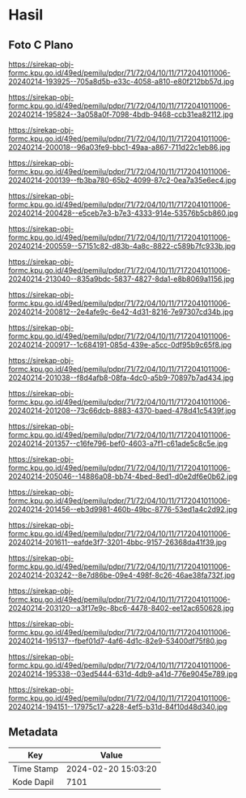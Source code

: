 # Hasil

## Foto C Plano

https://sirekap-obj-formc.kpu.go.id/49ed/pemilu/pdpr/71/72/04/10/11/7172041011006-20240214-193925--705a8d5b-e33c-4058-a810-e80f212bb57d.jpg

https://sirekap-obj-formc.kpu.go.id/49ed/pemilu/pdpr/71/72/04/10/11/7172041011006-20240214-195824--3a058a0f-7098-4bdb-9468-ccb31ea82112.jpg

https://sirekap-obj-formc.kpu.go.id/49ed/pemilu/pdpr/71/72/04/10/11/7172041011006-20240214-200018--96a03fe9-bbc1-49aa-a867-711d22c1eb86.jpg

https://sirekap-obj-formc.kpu.go.id/49ed/pemilu/pdpr/71/72/04/10/11/7172041011006-20240214-200139--fb3ba780-65b2-4099-87c2-0ea7a35e6ec4.jpg

https://sirekap-obj-formc.kpu.go.id/49ed/pemilu/pdpr/71/72/04/10/11/7172041011006-20240214-200428--e5ceb7e3-b7e3-4333-914e-53576b5cb860.jpg

https://sirekap-obj-formc.kpu.go.id/49ed/pemilu/pdpr/71/72/04/10/11/7172041011006-20240214-200559--57151c82-d83b-4a8c-8822-c589b7fc933b.jpg

https://sirekap-obj-formc.kpu.go.id/49ed/pemilu/pdpr/71/72/04/10/11/7172041011006-20240214-213040--835a9bdc-5837-4827-8da1-e8b8069a1156.jpg

https://sirekap-obj-formc.kpu.go.id/49ed/pemilu/pdpr/71/72/04/10/11/7172041011006-20240214-200812--2e4afe9c-6e42-4d31-8216-7e97307cd34b.jpg

https://sirekap-obj-formc.kpu.go.id/49ed/pemilu/pdpr/71/72/04/10/11/7172041011006-20240214-200917--1c684191-085d-439e-a5cc-0df95b9c65f8.jpg

https://sirekap-obj-formc.kpu.go.id/49ed/pemilu/pdpr/71/72/04/10/11/7172041011006-20240214-201038--f8d4afb8-08fa-4dc0-a5b9-70897b7ad434.jpg

https://sirekap-obj-formc.kpu.go.id/49ed/pemilu/pdpr/71/72/04/10/11/7172041011006-20240214-201208--73c66dcb-8883-4370-baed-478d41c5439f.jpg

https://sirekap-obj-formc.kpu.go.id/49ed/pemilu/pdpr/71/72/04/10/11/7172041011006-20240214-201357--c16fe796-bef0-4603-a7f1-c61ade5c8c5e.jpg

https://sirekap-obj-formc.kpu.go.id/49ed/pemilu/pdpr/71/72/04/10/11/7172041011006-20240214-205046--14886a08-bb74-4bed-8ed1-d0e2df6e0b62.jpg

https://sirekap-obj-formc.kpu.go.id/49ed/pemilu/pdpr/71/72/04/10/11/7172041011006-20240214-201456--eb3d9981-460b-49bc-8776-53ed1a4c2d92.jpg

https://sirekap-obj-formc.kpu.go.id/49ed/pemilu/pdpr/71/72/04/10/11/7172041011006-20240214-201611--eafde3f7-3201-4bbc-9157-26368da41f39.jpg

https://sirekap-obj-formc.kpu.go.id/49ed/pemilu/pdpr/71/72/04/10/11/7172041011006-20240214-203242--8e7d86be-09e4-498f-8c26-46ae38fa732f.jpg

https://sirekap-obj-formc.kpu.go.id/49ed/pemilu/pdpr/71/72/04/10/11/7172041011006-20240214-203120--a3f17e9c-8bc6-4478-8402-ee12ac650628.jpg

https://sirekap-obj-formc.kpu.go.id/49ed/pemilu/pdpr/71/72/04/10/11/7172041011006-20240214-195137--fbef01d7-4af6-4d1c-82e9-53400df75f80.jpg

https://sirekap-obj-formc.kpu.go.id/49ed/pemilu/pdpr/71/72/04/10/11/7172041011006-20240214-195338--03ed5444-631d-4db9-a41d-776e9045e789.jpg

https://sirekap-obj-formc.kpu.go.id/49ed/pemilu/pdpr/71/72/04/10/11/7172041011006-20240214-194151--17975c17-a228-4ef5-b31d-84f10d48d340.jpg


## Metadata

| Key        | Value               |
| ---------- | ------------------- |
| Time Stamp | 2024-02-20 15:03:20 |
| Kode Dapil | 7101                |



